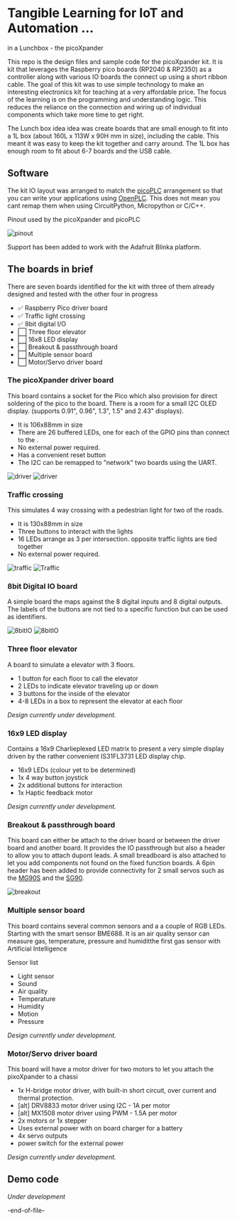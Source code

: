 # Tangible Learning for IoT and Automation ... 
in a Lunchbox - the picoXpander

This repo is the design files and sample code for the picoXpander kit. It is kit that leverages the Raspberry pico boards (RP2040 & RP2350) as a controller along with various IO boards the connect up using a short ribbon cable. The goal of this kit was to use simple technology to make an interesting electronics kit for teaching at a very affordable price. The focus of the learning is on the programming and understanding logic. This reduces the reliance on the connection and wiring up of individual components which take more time to get right. 

The Lunch box idea idea was create boards that are small enough to fit into a 1L box (about 160L x 113W x 90H mm in size), including the cable. This meant it was easy to keep the kit together and carry around. The 1L box has enough room to fit about 6-7 boards and the USB cable.

## Software

The kit IO layout was arranged to match the [picoPLC](https://github.com/yonush/PicoPLC) arrangement so that you can write your applications using [OpenPLC](https://autonomylogic.com/). This does not mean you cant remap them when using CircuitPython, Micropython or C/C++.

Pinout used by the picoXpander and picoPLC

![pinout](images/pinout.png)

Support has been added to work with the Adafruit Blinka platform.


## The boards in brief

There are seven boards identified for the kit with three of them already designed and tested with the other four in progress

- :white_check_mark: Raspberry Pico driver board
- :white_check_mark: Traffic light crossing
- :white_check_mark: 8bit digital I/O
- :white_large_square: Three floor elevator
- :white_large_square: 16x8 LED display
- :white_large_square: Breakout & passthrough board
- :white_large_square: Multiple sensor board
- :white_large_square: Motor/Servo driver board

### The picoXpander driver board

This board contains a socket for the Pico which also provision for direct soldering of the pico to the board. There is a room for a small I2C OLED display. (supports 0.91", 0.96", 1.3", 1.5" and 2.43" displays). 

- It is 106x88mm in size
- There are 26 buffered LEDs, one for each of the GPIO pins  than connect to the . 
- No external power required.
- Has a convenient reset button
- The I2C can be remapped to "network" two boards using the UART.

![driver](images/driver.png)
![driver](images/DriverBoard.png)

### Traffic crossing

This simulates 4 way crossing with a pedestrian light for two of the roads. 

- It is 130x88mm in size
- Three buttons to interact with the lights
- 16 LEDs arrange as 3 per intersection. opposite traffic lights are tied together
- No external power required.

![traffic](images/traffic.png)
![Traffic](images/TrafficCrossing.png)

### 8bit Digital IO board

A simple board the maps against the 8 digital inputs and 8 digital outputs. The labels of the buttons are not tied to a specific function but can be used as identifiers.


![8bitIO](images/digiIO.png)
![8bitIO](images/IOboard.jpg)

### Three floor elevator

A board to simulate a elevator with 3 floors.

- 1 button for each floor to call the elevator 
- 2 LEDs to indicate elevator traveling up or down
- 3 buttons for the inside of the elevator
- 4-8 LEDs in a box to represent the elevator at each floor

*Design currently under development.*

### 16x9 LED display

Contains a 16x9 Charlieplexed LED matrix to present a very simple display driven by the rather convenient IS31FL3731 LED display chip.

- 16x9 LEDs (colour yet to be determined)
- 1x 4 way button joystick
- 2x additional buttons for interaction
- 1x Haptic feedback motor

*Design currently under development.*

### Breakout & passthrough board

This board can either be attach to the driver board or between the driver board and another board. It provides the IO passthrough but also a header to allow you to attach dupont leads. A small breadboard is also attached to let you add components not found on the fixed function boards. A 6pin header has been added to provide connectivity for 2 small servos such as the [MG90S](https://components101.com/motors/mg90s-metal-gear-servo-motor) and the [SG90](https://components101.com/motors/servo-motor-basics-pinout-datasheet).

![breakout](images/breakout.jpg)

### Multiple sensor board

This board contains several common sensors and a a couple of RGB LEDs. Starting with the smart sensor BME688. It is an air quality sensor can measure gas, temperature, pressure and humiditthe first gas sensor with Artificial Intelligence  

Sensor list

- Light sensor
- Sound
- Air quality
- Temperature
- Humidity
- Motion
- Pressure

*Design currently under development.*

### Motor/Servo driver board

This board will have a motor driver for two motors to let you attach the pixoXpander to a chassi

- 1x H-bridge motor driver, with built-in short circuit, over current and thermal protection.
- [alt] DRV8833 motor driver using I2C - 1A per motor
- [alt] MX1508 motor driver using PWM - 1.5A per motor
- 2x motors or 1x stepper
- Uses external power with on board charger for a battery
- 4x servo outputs
- power switch for the external power

*Design currently under development.*



## Demo code

*Under development*

-end-of-file-

